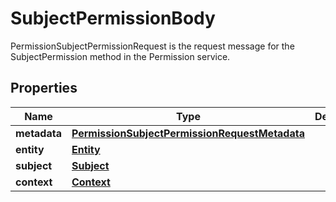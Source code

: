 

# SubjectPermissionBody

PermissionSubjectPermissionRequest is the request message for the SubjectPermission method in the Permission service.

## Properties

| Name | Type | Description | Notes |
|------------ | ------------- | ------------- | -------------|
|**metadata** | [**PermissionSubjectPermissionRequestMetadata**](PermissionSubjectPermissionRequestMetadata.md) |  |  [optional] |
|**entity** | [**Entity**](Entity.md) |  |  [optional] |
|**subject** | [**Subject**](Subject.md) |  |  [optional] |
|**context** | [**Context**](Context.md) |  |  [optional] |



